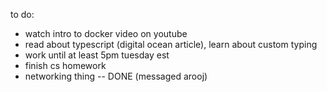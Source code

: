 to do:
- watch intro to docker video on youtube
- read about typescript (digital ocean article), learn about custom typing
- work until at least 5pm tuesday est
- finish cs homework
- networking thing -- DONE (messaged arooj)